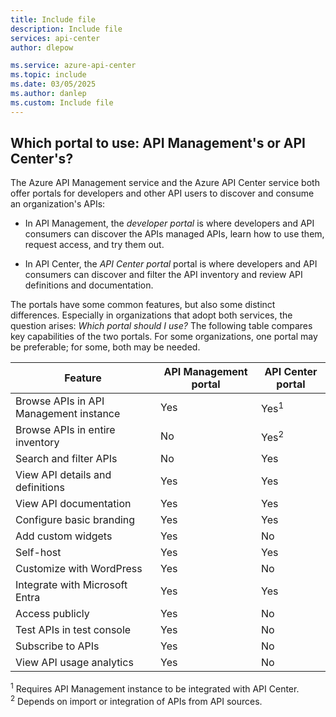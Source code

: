 ```yaml
---
title: Include file
description: Include file
services: api-center
author: dlepow

ms.service: azure-api-center
ms.topic: include
ms.date: 03/05/2025
ms.author: danlep
ms.custom: Include file
---
```


## Which portal to use: API Management's or API Center's?

The Azure API Management service and the Azure API Center service both offer portals for developers and other API users to discover and consume an organization's APIs:

* In API Management, the *developer portal* is where developers and API consumers can discover the APIs managed APIs, learn how to use them, request access, and try them out. 

* In API Center, the *API Center portal* portal is where developers and API consumers can discover and filter the API inventory and review API definitions and documentation.  

The portals have some common features, but also some distinct differences. Especially in organizations that adopt both services, the question arises: *Which portal should I use?* The following table compares key capabilities of the two portals. For some organizations, one portal may be preferable; for some, both may be needed.

| Feature | API Management portal | API Center portal |
| --- | --- | --- |
| Browse APIs in API Management instance | Yes | Yes<sup>1</sup> |
| Browse APIs in entire inventory | No | Yes<sup>2</sup> |
| Search and filter APIs | No | Yes |
| View API details and definitions | Yes | Yes |
| View API documentation | Yes | Yes |
| Configure basic branding | Yes | Yes |
| Add custom widgets | Yes | No |
| Self-host | Yes | Yes |
| Customize with WordPress | Yes | No |
| Integrate with Microsoft Entra | Yes | Yes |
| Access publicly | Yes | No |
| Test APIs in test console | Yes | No |
| Subscribe to APIs | Yes | No |
| View API usage analytics | Yes | No |

<sup>1</sup> Requires API Management instance to be integrated with API Center.<br/>
<sup>2</sup> Depends on import or integration of APIs from API sources. 

